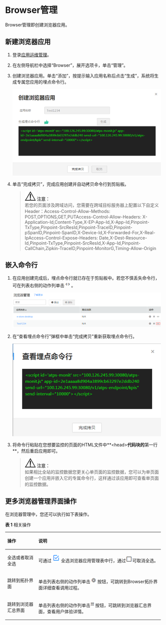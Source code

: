 # Browser管理<a name="ZH-CN_TOPIC_0129033177"></a>

Browser管理即创建浏览器应用。

## 新建浏览器应用<a name="zh-cn_topic_0127936427_section1896116102227"></a>

1.  登录[应用运维管理](https://console.huaweicloud.com/aom/#/aom/ams/summary)。
2.  在左侧导航栏中选择“Browser”，展开选项卡，单击“管理”。
3.  创建浏览器应用。单击“添加”，按提示输入应用名称后点击“生成”，系统将生成专属您应用的埋点命令行。

    ![](figures/zh-cn_image_0129033277.png)

4.  单击“完成拷贝”，完成应用创建并自动拷贝命令行到剪贴板。

    >![](public_sys-resources/icon-notice.gif) **注意：**   
    >若您的页面涉及跨域访问，您需要在跨域目标服务器上配置以下自定义Header：Access-Control-Allow-Methods: POST,OPTIONS,GET,PUTAccess-Control-Allow-Headers: X-Application-Id,Content-Type,X-EP-App-Id,X-App-Id,Pinpoint-TxType,Pinpoint-SrcResId,Pinpoint-TraceID,Pinpoint-pSpanID,Pinpoint-SpanID,X-Device-Id,X-Forwarded-For,X-Real-IpAccess-Control-Expose-Headers: Date,X-Dest-Resource-Id,Pinpoint-TxType,Pinpoint-SrcResId,X-App-Id,Pinpoint-CallChain,Zipkin-TraceID,Pinpoint-MonitorG,Timing-Allow-Origin  


## 嵌入命令行<a name="zh-cn_topic_0127936427_section12998155554416"></a>

1.  在应用创建完成后，埋点命令行就已存在于剪贴板中。若您不慎丢失命令行，可在列表右侧的动作列单击![](figures/zh-cn_image_0129033280.png)。

    ![](figures/zh-cn_image_0129033283.png)

2.  在“查看埋点命令行”弹框中单击“完成拷贝”重新获取埋点命令行。

    ![](figures/zh-cn_image_0129033286.png)

3.  将命令行粘贴在您想要监控的页面的HTML文件中**<head\>**代码块的**第一行**，然后重启应用即可。

    >![](public_sys-resources/icon-notice.gif) **注意：**   
    >如果相比全站的监控数据您更关心单页面的监控数据，您可以为单页面创建一个应用并嵌入它的专属命令行，这样通过该应用即可查看单页面的监控数据。  


## 更多浏览器管理界面操作<a name="zh-cn_topic_0127936427_section16744158919"></a>

在浏览器管理中，您还可以执行如下表操作。

**表 1**  相关操作

<a name="zh-cn_topic_0127936427_table15831736105910"></a>
<table><thead align="left"><tr id="zh-cn_topic_0127936427_row14583153620596"><th class="cellrowborder" valign="top" width="20%" id="mcps1.2.3.1.1"><p id="zh-cn_topic_0127936427_p10583203610596"><a name="zh-cn_topic_0127936427_p10583203610596"></a><a name="zh-cn_topic_0127936427_p10583203610596"></a>操作</p>
</th>
<th class="cellrowborder" valign="top" width="80%" id="mcps1.2.3.1.2"><p id="zh-cn_topic_0127936427_p35838364598"><a name="zh-cn_topic_0127936427_p35838364598"></a><a name="zh-cn_topic_0127936427_p35838364598"></a>说明</p>
</th>
</tr>
</thead>
<tbody><tr id="zh-cn_topic_0127936427_row1058316369591"><td class="cellrowborder" valign="top" width="20%" headers="mcps1.2.3.1.1 "><p id="zh-cn_topic_0127936427_p3583036195916"><a name="zh-cn_topic_0127936427_p3583036195916"></a><a name="zh-cn_topic_0127936427_p3583036195916"></a>全选或者取消全选</p>
</td>
<td class="cellrowborder" valign="top" width="80%" headers="mcps1.2.3.1.2 "><p id="zh-cn_topic_0127936427_p258317365591"><a name="zh-cn_topic_0127936427_p258317365591"></a><a name="zh-cn_topic_0127936427_p258317365591"></a>可通过<a name="zh-cn_topic_0127936427_image536513147519"></a><a name="zh-cn_topic_0127936427_image536513147519"></a><span><img id="zh-cn_topic_0127936427_image536513147519" src="figures/zh-cn_image_0129033289.png"></span>全选浏览器应用管理表中行，通过<a name="zh-cn_topic_0127936427_image1251516262073"></a><a name="zh-cn_topic_0127936427_image1251516262073"></a><span><img id="zh-cn_topic_0127936427_image1251516262073" src="figures/zh-cn_image_0129033292.png" width="20.9475" height="20.045627"></span>可取消全选。</p>
</td>
</tr>
<tr id="zh-cn_topic_0127936427_row019992094812"><td class="cellrowborder" valign="top" width="20%" headers="mcps1.2.3.1.1 "><p id="zh-cn_topic_0127936427_p205831436115916"><a name="zh-cn_topic_0127936427_p205831436115916"></a><a name="zh-cn_topic_0127936427_p205831436115916"></a>跳转到拓扑界面</p>
</td>
<td class="cellrowborder" valign="top" width="80%" headers="mcps1.2.3.1.2 "><p id="zh-cn_topic_0127936427_p1167075833016"><a name="zh-cn_topic_0127936427_p1167075833016"></a><a name="zh-cn_topic_0127936427_p1167075833016"></a>单击列表右侧的动作列单击<a name="zh-cn_topic_0127936427_image194232024181112"></a><a name="zh-cn_topic_0127936427_image194232024181112"></a><span><img id="zh-cn_topic_0127936427_image194232024181112" src="figures/zh-cn_image_0129033295.png"></span>按钮，可跳转到Browser拓扑界面详细查看调用过程。</p>
</td>
</tr>
<tr id="zh-cn_topic_0127936427_row185831236125917"><td class="cellrowborder" valign="top" width="20%" headers="mcps1.2.3.1.1 "><p id="zh-cn_topic_0127936427_p1358333615919"><a name="zh-cn_topic_0127936427_p1358333615919"></a><a name="zh-cn_topic_0127936427_p1358333615919"></a>跳转到浏览器汇总界面</p>
</td>
<td class="cellrowborder" valign="top" width="80%" headers="mcps1.2.3.1.2 "><p id="zh-cn_topic_0127936427_p2317132418122"><a name="zh-cn_topic_0127936427_p2317132418122"></a><a name="zh-cn_topic_0127936427_p2317132418122"></a>单击列表右侧的动作列单击<a name="zh-cn_topic_0127936427_image1762782117139"></a><a name="zh-cn_topic_0127936427_image1762782117139"></a><span><img id="zh-cn_topic_0127936427_image1762782117139" src="figures/zh-cn_image_0129033298.png"></span>按钮，可跳转到浏览器汇总界面，查看用户体验详情。</p>
</td>
</tr>
</tbody>
</table>

